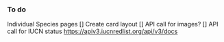 ### To do

Individual Species pages
[] Create card layout 
[] API call for images?
[] API call for IUCN status https://apiv3.iucnredlist.org/api/v3/docs
